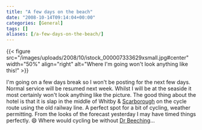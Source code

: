 ```yaml
---
title: "A few days on the beach"
date: "2008-10-14T09:14:04+00:00"
categories: [General]
tags: []
aliases: [/a-few-days-on-the-beach/]
---
```


{{< figure src="/images/uploads/2008/10/istock_000007333629xsmall.jpg#center" width="50%" align="right" alt="Where I'm going won't look anything like this!" >}}

I'm going on a few days break so I won't be posting for the next few days. Normal service will be resumed next week. Whilst I will be at the seaside it most certainly won't look anything like the picture. The good thing about the hotel is that it is slap in the middle of Whitby &amp; [Scarborough](https://en.wikipedia.org/wiki/Scarborough,_North_Yorkshire) on the cycle route using the old railway line. A perfect spot for a bit of cycling, weather permitting. From the looks of the forecast yesterday I may have timed things perfectly. :smile: Where would cycling be without [Dr Beeching](https://en.wikipedia.org/wiki/Beeching_Axe)...
